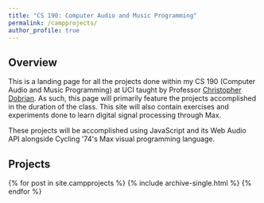 ```yaml
---
title: "CS 190: Computer Audio and Music Programming"
permalink: /campprojects/
author_profile: true
---
```


## Overview
This is a landing page for all the projects done within my CS 190 (Computer Audio and Music Programming) at UCI taught by Professor [Christopher Dobrian](https://dobrian.github.io/cmp/). As such, this page will primarily feature the projects accomplished in the duration of the class. This site will also contain exercises and experiments done to learn digital signal processing through Max.

These projects will be accomplished using JavaScript and its Web Audio API alongside Cycling '74's Max visual programming language.

## Projects

{% for post in site.campprojects %}
  {% include archive-single.html %}
{% endfor %}
